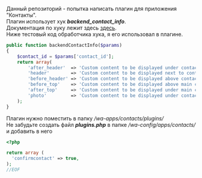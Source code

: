 Данный репозиторий - попытка написать плагин для приложения "Контакты".  
Плагин использует хук **_backend_contact_info_**.  
Документация по хуку лежит здесь [здесь](https://developers.webasyst.com/hooks/contacts/backend_contact_info/).  
Ниже тестовый код обработчика хука, я его использовал в плагине.

```php
public function backendContactInfo($params)
{
    $contact_id = $params['contact_id'];
    return array(
        'after_header'  => 'Custom content to be displayed under contact name',
        'header'        => 'Custom content to be displayed next to contact name',
        'before_header' => 'Custom content to be displayed above contact name',
        'before_top'    => 'Custom content to be displayed above main contact fields',
        'after_top'     => 'Custom content to be displayed under main contact fields',
        'photo'         => 'Custom content to be displayed under contact photo',
    );
}
```
Плагин нужно поместить в папку _/wa-apps/contacts/plugins/_  
Не забудьте создать файл **_plugins.php_** в папке _/wa-config/apps/contacts/_ и добавить в него

```php
<?php

return array (
  'confirmcontact' => true,
);
//EOF
```
